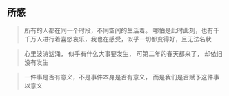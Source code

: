 ## 所感

> 所有的人都在同一个时段，不同空间的生活着。 哪怕是此时此刻，也有千千万人进行着喜怒哀乐，我也在感受，似乎一切都变得好，且无法名状

> 心里波涛汹涌， 似乎有什么大事要发生， 可第二年的春天都来了， 却依旧没有发生

> 一件事是否有意义，不是事件本身是否有意义， 而是我们是否赋予这件事以意义